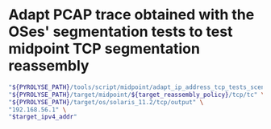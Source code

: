 # Adapt PCAP trace obtained with the OSes' segmentation tests to test midpoint TCP segmentation reassembly


```bash
"${PYROLYSE_PATH}/tools/script/midpoint/adapt_ip_address_tcp_tests_scenarii.sh" \
"${PYROLYSE_PATH}/target/midpoint/${target_reassembly_policy}/tcp/tc" \
"${PYROLYSE_PATH}/target/os/solaris_11.2/tcp/output" \
"192.168.56.1" \
"$target_ipv4_addr"
```
